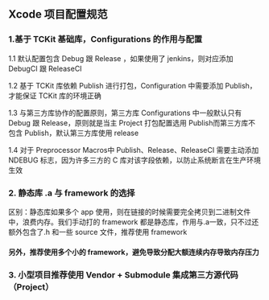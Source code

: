 ## Xcode 项目配置规范

### 1.基于 TCKit 基础库，Configurations 的作用与配置
 1.1 默认配置包含 Debug 跟 Release ，如果使用了 jenkins，则对应添加 DebugCI 跟 ReleaseCI
 
 1.2 基于 TCKit 库依赖 Publish 进行打包，Configuration 中需要添加 Publish，才能保证 TCKit 库的环境正确

 1.3 与第三方库协作的配置原则，第三方库 Configurations 中一般默认只有 Debug 跟 Release，原则就是当主 Project 打包配置选用 Publish而第三方库不包含 Publish，默认第三方库使用 release

1.4 对于 Preprocessor Macros中 Publish、Release、ReleaseCI 需要主动添加 NDEBUG 标志，因为许多三方的 C 库对该字段依赖，以防止系统断言在生产环境生效

### 2. 静态库 .a 与 framework 的选择
区别：静态库如果多个 app 使用，则在链接的时候需要完全拷贝到二进制文件中，浪费内存。我们手动打的 framework 都是静态库，作用与.a一致，只不过还额外包含了.h 和一些 source 文件，推荐使用 framework

#### 另外，推荐使用多个小的 framework，避免导致分配大额连续内存导致内存压力

### 3. 小型项目推荐使用 Vendor + Submodule 集成第三方源代码（Project）
